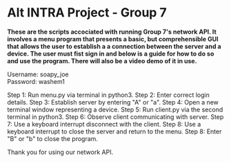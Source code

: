 # Alt INTRA Project - Group 7

**These are the scripts accociated with running Group 7's network API. It involves a menu program that presents a basic, but comprehensible GUI that allows the user to establish a
a connection between the server and a device. The user must fist sign in and below is a guide for how to do so and use the program. There will also be a video demo of it in use.**

Username: soapy_joe  
Password: washem1

Step 1: Run menu.py via terminal in python3.
Step 2: Enter correct login details.
Step 3: Establish server by entering "A" or "a".
Step 4: Open a new terminal window representing a device.
Step 5: Run client.py via the second terminal in python3.
Step 6: Observe client communicating with server.
Step 7: Use a keyboard interrupt disconnect with the client.
Step 8: Use a keyboard interrupt to close the server and return to the menu.
Step 8: Enter "B" or "b" to close the program.

Thank you for using our network API.